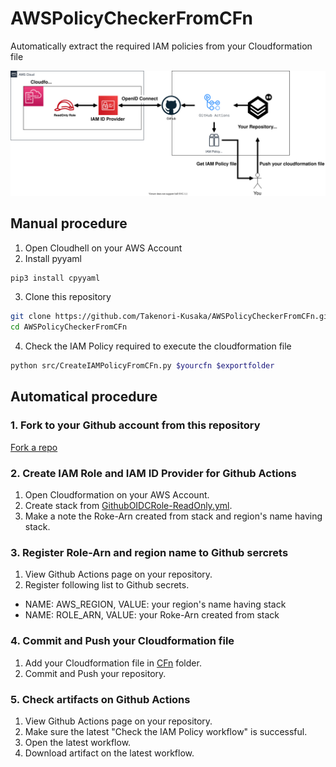 # AWSPolicyCheckerFromCFn

Automatically extract the required IAM policies from your Cloudformation file

![](img/architecture.drawio.svg)

## Manual procedure

1. Open Cloudhell on your AWS Account
2. Install pyyaml
```sh
pip3 install cpyyaml
```
3. Clone this repository
```sh
git clone https://github.com/Takenori-Kusaka/AWSPolicyCheckerFromCFn.git
cd AWSPolicyCheckerFromCFn
```
4. Check the IAM Policy required to execute the cloudformation file
```sh
python src/CreateIAMPolicyFromCFn.py $yourcfn $exportfolder
```

## Automatical procedure

### 1. Fork to your Github account from this repository

[Fork a repo](https://docs.github.com/ja/get-started/quickstart/fork-a-repo)

### 2. Create IAM Role and IAM ID Provider for Github Actions

1. Open Cloudformation on your AWS Account.
2. Create stack from [GithubOIDCRole-ReadOnly.yml](./GithubOIDCRole-ReadOnly.yml).
3. Make a note the Roke-Arn created from stack and region's name having stack.

### 3. Register Role-Arn and region name to Github sercrets

1. View Github Actions page on your repository.
2. Register following list to Github secrets.
  * NAME: AWS_REGION, VALUE: your region's name having stack
  * NAME: ROLE_ARN, VALUE: your Roke-Arn created from stack

### 4. Commit and Push your Cloudformation file

1. Add your Cloudformation file in [CFn](./CFn/) folder.
2. Commit and Push your repository.

### 5. Check artifacts on Github Actions

1. View Github Actions page on your repository.
2. Make sure the latest "Check the IAM Policy workflow" is successful.
3. Open the latest workflow.
4. Download artifact on the latest workflow.
